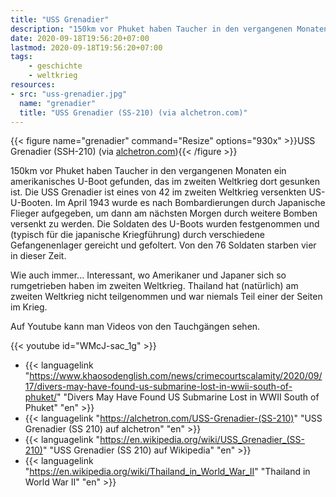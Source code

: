 ```yaml
---
title: "USS Grenadier"
description: "150km vor Phuket haben Taucher in den vergangenen Monaten ein amerikanisches U-Boot gefunden, das im zweiten Weltkrieg dort gesunken ist."
date: 2020-09-18T19:56:20+07:00
lastmod: 2020-09-18T19:56:20+07:00
tags:
    - geschichte
    - weltkrieg
resources:
- src: "uss-grenadier.jpg"
  name: "grenadier"
  title: "USS Grenadier (SS-210) (via alchetron.com)"
---
```


{{< figure name="grenadier" command="Resize" options="930x" >}}USS Grenadier (SSH-210) (via <a href="https://alchetron.com/USS-Grenadier-(SS-210)">alchetron.com</a>){{< /figure >}}

150km vor Phuket haben Taucher in den vergangenen Monaten ein amerikanisches U-Boot gefunden, das im zweiten Weltkrieg dort gesunken ist. Die USS Grenadier ist eines von 42 im zweiten Weltkrieg versenkten US-U-Booten. Im April 1943 wurde es nach Bombardierungen durch Japanische Flieger aufgegeben, um dann am n&auml;chsten Morgen durch weitere Bomben versenkt zu werden. Die Soldaten des U-Boots wurden festgenommen und (typisch f&uuml;r die japanische Kriegf&uuml;hrung) durch verschiedene Gefangenenlager gereicht und gefoltert. Von den 76 Soldaten starben vier in dieser Zeit. 
 
Wie auch immer... Interessant, wo Amerikaner und Japaner sich so rumgetrieben haben im zweiten Weltkrieg. Thailand hat (nat&uuml;rlich) am zweiten Weltkrieg nicht teilgenommen und war niemals Teil einer der Seiten im Krieg. 

Auf Youtube kann man Videos von den Tauchg&auml;ngen sehen.

{{< youtube id="WMcJ-sac_1g" >}}
 
- {{< languagelink "https://www.khaosodenglish.com/news/crimecourtscalamity/2020/09/17/divers-may-have-found-us-submarine-lost-in-wwii-south-of-phuket/" "Divers May Have Found US Submarine Lost in WWII South of Phuket" "en" >}}
- {{< languagelink "https://alchetron.com/USS-Grenadier-(SS-210)" "USS Grenadier (SS 210) auf alchetron" "en" >}}
- {{< languagelink "https://en.wikipedia.org/wiki/USS_Grenadier_(SS-210)" "USS Grenadier (SS 210) auf Wikipedia" "en" >}}
- {{< languagelink "https://en.wikipedia.org/wiki/Thailand_in_World_War_II" "Thailand in World War II" "en" >}}
